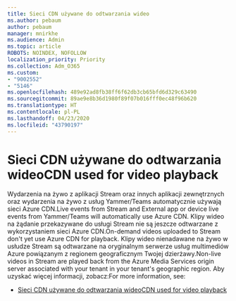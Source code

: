 ```yaml
---
title: Sieci CDN używane do odtwarzania wideo
ms.author: pebaum
author: pebaum
manager: mnirkhe
ms.audience: Admin
ms.topic: article
ROBOTS: NOINDEX, NOFOLLOW
localization_priority: Priority
ms.collection: Adm_O365
ms.custom:
- "9002552"
- "5146"
ms.openlocfilehash: 489e92ad8fb38ff6f62db3cb65bfd6d329c63490
ms.sourcegitcommit: 89ae9e8b36d1980f89f07b016fff0ec48f96b620
ms.translationtype: HT
ms.contentlocale: pl-PL
ms.lasthandoff: 04/23/2020
ms.locfileid: "43790197"
---
```

# <a name="cdn-used-for-video-playback"></a><span data-ttu-id="6aa34-102">Sieci CDN używane do odtwarzania wideo</span><span class="sxs-lookup"><span data-stu-id="6aa34-102">CDN used for video playback</span></span>

<span data-ttu-id="6aa34-103">Wydarzenia na żywo z aplikacji Stream oraz innych aplikacji zewnętrznych oraz wydarzenia na żywo z usług Yammer/Teams automatycznie używają sieci Azure CDN.</span><span class="sxs-lookup"><span data-stu-id="6aa34-103">Live events from Stream and External app or device live events from Yammer/Teams will automatically use Azure CDN.</span></span> <span data-ttu-id="6aa34-104">Klipy wideo na żądanie przekazywane do usługi Stream nie są jeszcze odtwarzane z wykorzystaniem sieci Azure CDN.</span><span class="sxs-lookup"><span data-stu-id="6aa34-104">On-demand videos uploaded to Stream don't yet use Azure CDN for playback.</span></span> <span data-ttu-id="6aa34-105">Klipy wideo nienadawane na żywo w usłudze Stream są odtwarzane na oryginalnym serwerze usług multimediów Azure powiązanym z regionem geograficznym Twojej dzierżawy.</span><span class="sxs-lookup"><span data-stu-id="6aa34-105">Non-live videos in Stream are played back from the Azure Media Services origin server associated with your tenant in your tenant's geographic region.</span></span> <span data-ttu-id="6aa34-106">Aby uzyskać więcej informacji, zobacz:</span><span class="sxs-lookup"><span data-stu-id="6aa34-106">For more information, see:</span></span>

- [<span data-ttu-id="6aa34-107">Sieci CDN używane do odtwarzania wideo</span><span class="sxs-lookup"><span data-stu-id="6aa34-107">CDN used for video playback</span></span>](https://docs.microsoft.com/pl-PL/stream/network-overview#cdn-used-for-video-playback)
